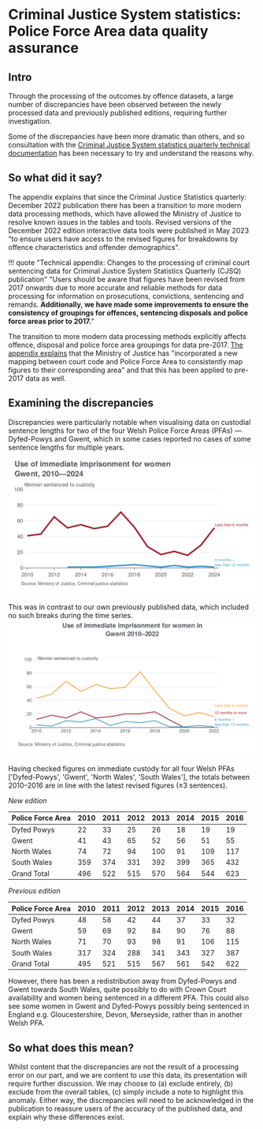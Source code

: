 # Criminal Justice System statistics: Police Force Area data quality assurance

## Intro
Through the processing of the outcomes by offence datasets, a large number of discrepancies have been observed between the newly processed data and previously published editions, requiring further investigation.

Some of the discrepancies have been more dramatic than others, and so consultation with the [Criminal Justice System statistics quarterly technical documentation](https://www.gov.uk/government/statistics/criminal-justice-system-statistics-quarterly-december-2022) has been necessary to try and understand the reasons why.

## So what did it say?
The appendix explains that since the Criminal Justice Statistics quarterly: December 2022 publication there has been a transition to more modern data processing methods, which have allowed the Ministry of Justice to resolve known issues in the tables and tools. Revised versions of the December 2022 edition interactive data tools were published in May 2023 "to ensure users have access to the revised figures for breakdowns by offence characteristics and offender demographics".

!!! quote "Technical appendix: Changes to the processing of criminal court sentencing data for Criminal Justice System Statistics Quarterly (CJSQ) publication"
    "Users should be aware that figures have been revised from 2017 onwards due to more accurate and reliable methods for data processing for information on prosecutions, convictions, sentencing and remands. **Additionally, we have made some improvements to ensure the consistency of groupings for offences,
    sentencing disposals and police force areas prior to 2017.**"

The transition to more modern data processing methods explicitly affects offence, disposal and police force area groupings for data pre-2017. [The appendix explains](https://assets.publishing.service.gov.uk/media/65bd02dd63a23d0013c8213a/criminal-justice-statistics-technical-appendix-june-2023.pdf#page=20) that the Ministry of Justice has "incorporated a new mapping between court code and Police Force Area to consistently map figures to their corresponding area" and that this has been applied to pre-2017 data as well.


## Examining the discrepancies
Discrepancies were particularly notable when visualising data on custodial sentence lengths for two of the four Welsh Police Force Areas (PFAs) — Dyfed-Powys and Gwent, which in some cases reported no cases of some sentence lengths for multiple years.

![Custodial sentences for women in Gwent](assets/current_gwent.svg)

This was in contrast to our own previously published data, which included no such breaks during the time series.
![Previous edition](assets/previous_gwent.svg)

Having checked figures on immediate custody for all four Welsh PFAs ['Dyfed-Powys', 'Gwent', 'North Wales', 'South Wales'], the totals between 2010–2016 are in line with the latest revised figures (±3 sentences).

*New edition*

| Police Force Area | 2010   | 2011   | 2012   | 2013   | 2014   | 2015   | 2016   |
| ------------------| ------ | -------| -------| ------ | ------ | ------ | -------|
| Dyfed Powys       | 22     | 33     | 25     | 26     | 18     | 19     | 19     |
| Gwent             | 41     | 43     | 65     | 52     | 56     | 51     | 55     |
| North Wales       | 74     | 72     | 94     | 100    | 91     | 109    | 117    |
| South Wales       | 359    | 374    | 331    | 392    | 399    | 365    | 432    |
| Grand Total       | 496    | 522    | 515    | 570    | 564    | 544    | 623    |

*Previous edition*

| Police Force Area | 2010   | 2011   | 2012   | 2013   | 2014   | 2015   | 2016   |
| ------------------| -------|--------|--------|--------|--------|--------|--------|
| Dyfed Powys       | 48     | 58     | 42     | 44     | 37     | 33     | 32     |
| Gwent             | 59     | 69     | 92     | 84     | 90     | 76     | 88     |
| North Wales       | 71     | 70     | 93     | 98     | 91     | 106    | 115    |
| South Wales       | 317    | 324    | 288    | 341    | 343    | 327    | 387    |
| Grand Total       | 495    | 521    | 515    | 567    | 561    | 542    | 622    |

However, there has been a redistribution away from Dyfed-Powys and Gwent towards South Wales, quite possibly to do with Crown Court availability and women being sentenced in a different PFA. This could also see some women in Gwent and Dyfed-Powys possibly being sentenced in England e.g. Gloucestershire, Devon, Merseyside, rather than in another Welsh PFA.

## So what does this mean?
Whilst content that the discrepancies are not the result of a processing error on our part, and we are content to use this data, its presentation will require further discussion. We may choose to (a) exclude entirely, (b) exclude from the overall tables, (c) simply include a note to highlight this anomaly. Either way, the discrepancies will need to be acknowledged in the publication to reassure users of the accuracy of the published data, and explain why these differences exist.